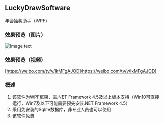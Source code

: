 ## LuckyDrawSoftware
年会抽奖助手（WPF）

### 效果预览（图片）
![Image text](https://wx2.sinaimg.cn/mw1024/c2e05771gy1g9xoymdjkjj211y0lckjl.jpg)

### 效果预览（视频）
[https://weibo.com/tv/v/IkMFgAJOD](https://weibo.com/tv/v/IkMFgAJOD)

### 概述
1. 该软件为WPF框架，需.NET Framework 4.5及以上版本支持（Win10可直接运行，Win7及以下可能需要预先安装.NET Framework 4.5） 
2. 采用免安装的Sqlite数据库，非专业人员也可以使用  
3. 该软件免费  
